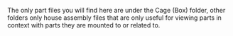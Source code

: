 The only part files you will find here are under the Cage (Box) folder, other folders
only house assembly files that are only useful for viewing parts in context with 
parts they are mounted to or related to. 

